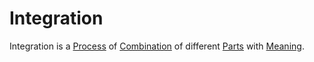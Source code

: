 # Integration

Integration is a [Process](60062.md) of [Combination](600110.md) of different [Parts](60084.md) with [Meaning](60002.md).
